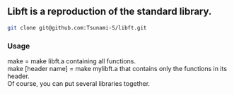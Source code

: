 ## Libft is a reproduction of the standard library.

```bash
git clone git@github.com:Tsunami-S/libft.git
```

### Usage
make = make libft.a containing all functions.  
make [header name] = make mylibft.a that contains only the functions in its header.  
Of course, you can put several libraries together.
